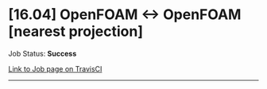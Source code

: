 # [16.04] OpenFOAM <-> OpenFOAM [nearest projection]

Job Status: **Success**

[Link to Job page on TravisCI](https://travis-ci.org/precice/systemtests/jobs/641751208)

---